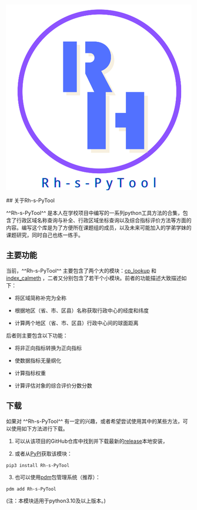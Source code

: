 <center>

![logo](assets/logo.svg)
</center>
## 关于Rh-s-PyTool

^^Rh-s-PyTool^^ 是本人在学校项目中编写的一系列python工具方法的合集，包含了行政区域名称查询与补全、行政区域坐标查询以及综合指标评价方法等方面的内容。编写这个库是为了方便所在课题组的成员，以及未来可能加入的学弟学妹的课题研究，同时自己也练一练手。


## 主要功能

当前，^^Rh-s-PyTool^^ 主要包含了两个大的模块：[cp_lookup](api/cp_lookup.md) 和 [index_calmeth](api/index_calmeth.md) ，二者又分别包含了若干个小模块。前者的功能描述大致描述如下：

+ 将区域简称补完为全称

+ 根据地区（省、市、区县）名称获取行政中心的经度和纬度

+ 计算两个地区（省、市、区县）行政中心间的球面距离

后者则主要包含以下功能：

+ 将非正向指标转换为正向指标

+ 使数据指标无量纲化

+ 计算指标权重

+ 计算评估对象的综合评价分数分数

## 下载

如果对 ^^Rh-s-PyTool^^ 有一定的兴趣，或者希望尝试使用其中的某些方法，可以使用如下方法进行下载。

1. 可以从该项目的GitHub仓库中找到并下载最新的[release](https://github.com/skahanium/Rh-s-PyTool/releases)本地安装，

2. 或者从[PyPI](https://pypi.org/project/Rh-s-PyTool/)获取该模块：

```
pip3 install Rh-s-PyTool
```

3. 也可以使用[pdm](https://pdm.fming.dev)包管理系统（推荐）：

```
pdm add Rh-s-PyTool
```

(注：本模块适用于python3.10及以上版本。)